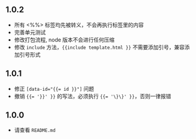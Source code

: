 ## 1.0.2
- 所有 <%%> 标签均先被转义，不会再执行标签里的内容
- 完善单元测试
- 修改打包流程, node 版本不会进行任何压缩
- 修改 `include` 方法，`{{include template.html }}` 不需要添加引号，兼容添加引号形式

## 1.0.1

- 修正 `[data-id="{{= id }}"]` 问题
- 撤销 `{{= '}}' }}` 的写法，必须执行 `{{= '\}\}' }}`，否则一律报错

## 1.0.0

- 请查看 `README.md`
